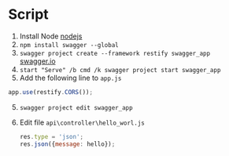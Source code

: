 # Script
 
 1. Install Node [nodejs](https://nodejs.org/en/download/)
 2. `npm install swagger --global`
 3. `swagger project create --framework restify swagger_app`  
 	[swagger.io](http://swagger.io/)
 4. `start "Serve" /b cmd /k swagger project start swagger_app`
 4. Add the following line to `app.js`  
   
 ```js
 app.use(restify.CORS());
 ```
 5. `swagger project edit swagger_app`
 6. Edit file `api\controller\hello_worl.js`  
   
	 ```js
	res.type = 'json';
	res.json({message: hello});
	 ```